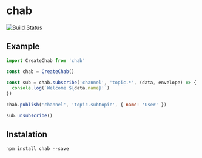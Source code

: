 # chab

[![Build Status](https://travis-ci.org/davidskuza/chab.svg?branch=master)](https://travis-ci.org/davidskuza/chab)

## Example

```js
import CreateChab from 'chab'

const chab = CreateChab()

const sub = chab.subscribe('channel', 'topic.*', (data, envelope) => {
  console.log(`Welcome ${data.name}!`)
})

chab.publish('channel', 'topic.subtopic', { name: 'User' })

sub.unsubscribe()
```

## Instalation

```
npm install chab --save
```
